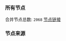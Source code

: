 ### 所有节点
合并节点总数: `2068`
[节点链接](https://raw.githubusercontent.com/rzhy1/11/master/sub/sub_merge_base64.txt)

### 节点来源